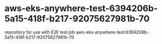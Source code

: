 # aws-eks-anywhere-test-6394206b-5a15-418f-b217-92075627981b-70
repository for use with E2E test job aws-eks-anywhere-test:6394206b-5a15-418f-b217-92075627981b-70
